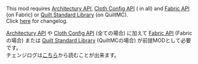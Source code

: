 This mod
requires [Architectury API](https://modrinth.com/mod/architectury-api), [Cloth Config API](https://modrinth.com/mod/cloth-config) (
in all)
and [Fabric API](https://modrinth.com/mod/fabric-api) (on Fabric)
or [Quilt Standard Library](https://modrinth.com/mod/qsl) (on QuiltMC).  
Click [here](https://github.com/ms0503/more-building/commits/1.20.1) for changelog.

[Architectury API](https://modrinth.com/mod/architectury-api)
や [Cloth Config API](https://modrinth.com/mod/cloth-config) (全ての場合) に加えて
[Fabric API](https://modrinth.com/mod/fabric-api) (Fabricの場合)
または [Quilt Standard Library](https://modrinth.com/mod/qsl) (QuiltMCの場合)
が前提MODとして必要です。  
チェンジログは[こちら](https://github.com/ms0503/more-building/commits/1.20.1)から読むことが出来ます。
